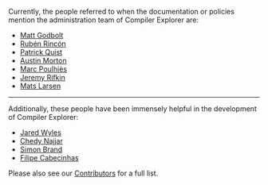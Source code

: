 Currently, the people referred to when the documentation or policies mention the administration team of Compiler
Explorer are:

- [Matt Godbolt](https://xania.org)
- [Rubén Rincón](https://rinconblanco.es)
- [Patrick Quist](https://github.com/partouf)
- [Austin Morton](https://github.com/apmorton)
- [Marc Poulhiès](https://poulhies.fr)
- [Jeremy Rifkin](https://github.com/jeremy-rifkin)
- [Mats Larsen]()

---

Additionally, these people have been immensely helpful in the development of Compiler Explorer:

- [Jared Wyles](https://github.com/jaredwy)
- [Chedy Najjar](https://github.com/CppChedy)
- [Simon Brand](https://blog.tartanllama.xyz/)
- [Filipe Cabecinhas](https://github.com/filcab)

Please also see our [Contributors](CONTRIBUTORS.md) for a full list.
